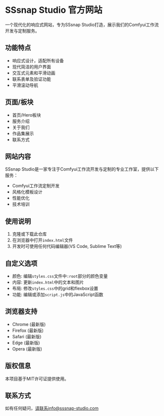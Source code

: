 # SSsnap Studio 官方网站

一个现代化的响应式网站，专为SSsnap Studio打造，展示我们的Comfyui工作流开发与定制服务。

## 功能特点

- 响应式设计，适配所有设备
- 现代简洁的用户界面
- 交互式元素和平滑动画
- 联系表单及验证功能
- 平滑滚动导航

## 页面/板块

- 首页/Hero板块
- 服务介绍
- 关于我们
- 作品集展示
- 联系方式


## 网站内容

SSsnap Studio是一家专注于Comfyui工作流开发与定制的专业工作室，提供以下服务：

- Comfyui工作流定制开发
- 风格化模板设计
- 性能优化
- 技术培训

## 使用说明

1. 克隆或下载此仓库
2. 在浏览器中打开`index.html`文件
3. 开发时可使用任何代码编辑器(VS Code, Sublime Text等)

## 自定义选项

- 颜色: 编辑`styles.css`文件中`:root`部分的颜色变量
- 内容: 更新`index.html`中的文本和图片
- 布局: 修改`styles.css`中的grid和flexbox设置
- 功能: 编辑或添加`script.js`中的JavaScript函数

## 浏览器支持

- Chrome (最新版)
- Firefox (最新版)
- Safari (最新版)
- Edge (最新版)
- Opera (最新版)

## 版权信息

本项目基于MIT许可证提供使用。

## 联系方式

如有任何疑问，请联系info@sssnap-studio.com 
